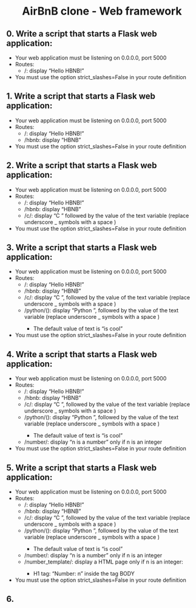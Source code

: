 # <center>AirBnB clone - Web framework</center>

## 0. Write a script that starts a Flask web application:

   * Your web application must be listening on 0.0.0.0, port 5000
   * Routes:
       * /: display “Hello HBNB!”
   * You must use the option strict_slashes=False in your route definition

## 1. Write a script that starts a Flask web application:

   * Your web application must be listening on 0.0.0.0, port 5000
   * Routes:
       * /: display “Hello HBNB!”
       * /hbnb: display “HBNB”
   * You must use the option strict_slashes=False in your route definition

## 2. Write a script that starts a Flask web application:

   * Your web application must be listening on 0.0.0.0, port 5000
   * Routes:
       * /: display “Hello HBNB!”
       * /hbnb: display “HBNB”
       * /c/<text>: display “C ” followed by the value of the text variable (replace underscore _ symbols with a space )
   * You must use the option strict_slashes=False in your route definition

## 3. Write a script that starts a Flask web application:

   * Your web application must be listening on 0.0.0.0, port 5000
   * Routes:
       * /: display “Hello HBNB!”
       * /hbnb: display “HBNB”
       * /c/<text>: display “C ”, followed by the value of the text variable (replace underscore _ symbols with a space )
       * /python/(<text>): display “Python ”, followed by the value of the text variable (replace underscore _ symbols with a space )
           * The default value of text is “is cool”
   * You must use the option strict_slashes=False in your route definition

## 4. Write a script that starts a Flask web application:

   * Your web application must be listening on 0.0.0.0, port 5000
   * Routes:
       * /: display “Hello HBNB!”
       * /hbnb: display “HBNB”
       * /c/<text>: display “C ”, followed by the value of the text variable (replace underscore _ symbols with a space )
       * /python/(<text>): display “Python ”, followed by the value of the text variable (replace underscore _ symbols with a space )
           * The default value of text is “is cool”
       * /number/<n>: display “n is a number” only if n is an integer
   * You must use the option strict_slashes=False in your route definition

## 5. Write a script that starts a Flask web application:

   * Your web application must be listening on 0.0.0.0, port 5000
   * Routes:
       * /: display “Hello HBNB!”
       * /hbnb: display “HBNB”
       * /c/<text>: display “C ”, followed by the value of the text variable (replace underscore _ symbols with a space )
       * /python/(<text>): display “Python ”, followed by the value of the text variable (replace underscore _ symbols with a space )
           * The default value of text is “is cool”
       * /number/<n>: display “n is a number” only if n is an integer
       * /number_template/<n>: display a HTML page only if n is an integer:
           * H1 tag: “Number: n” inside the tag BODY
   * You must use the option strict_slashes=False in your route definition

## 6.